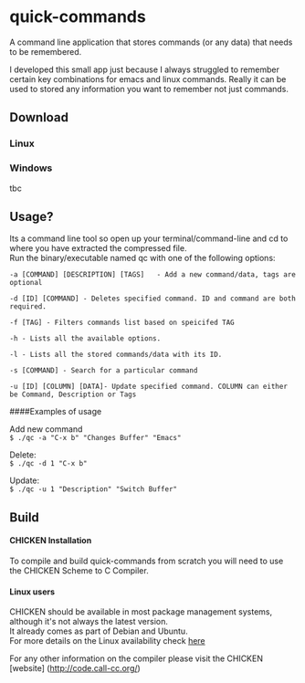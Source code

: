 # quick-commands
A command line application that stores commands (or any data) that needs to be remembered.   

I developed this small app just because I always struggled to remember certain key combinations for emacs and linux commands. Really it can be used to stored any information you want to remember not just commands.

## Download
### Linux
### Windows
tbc

## Usage?
Its a command line tool so open up your terminal/command-line and cd to where you have extracted the compressed file.   
Run the binary/executable named qc with one of the following options:   

```
-a [COMMAND] [DESCRIPTION] [TAGS] 	- Add a new command/data, tags are optional  

-d [ID] [COMMAND] - Deletes specified command. ID and command are both required.  

-f [TAG] - Filters commands list based on speicifed TAG  

-h - Lists all the available options.  

-l - Lists all the stored commands/data with its ID.  

-s [COMMAND] - Search for a particular command   

-u [ID] [COLUMN] [DATA]- Update specified command. COLUMN can either be Command, Description or Tags  
 ```

####Examples of usage   

Add new command  
`$ ./qc -a "C-x b" "Changes Buffer" "Emacs"`   

Delete:   
`$ ./qc -d 1 "C-x b"`  

Update:  
`$ ./qc -u 1 "Description" "Switch Buffer"`    



## Build
#### CHICKEN Installation
To compile and build quick-commands from scratch you will need to use the CHICKEN Scheme to C Compiler.   
#### Linux users
CHICKEN should be available in most package management systems, although it's not always the latest version.   
It already comes as part of Debian and Ubuntu.   
For more details on the Linux availability check [here](http://wiki.call-cc.org/platforms#linux)  

For any other information on the compiler please visit the CHICKEN [website] (http://code.call-cc.org/)  



